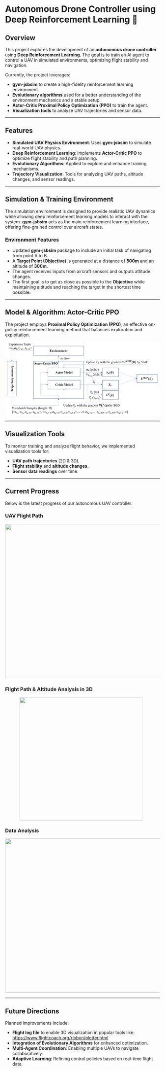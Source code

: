 # Autonomous Drone Controller using Deep Reinforcement Learning 🚀

## Overview

This project explores the development of an **autonomous drone controller** using **Deep Reinforcement Learning**. The goal is to train an AI agent to control a UAV in simulated environments, optimizing flight stability and navigation.

Currently, the project leverages:
- **gym-jsbsim** to create a high-fidelity reinforcement learning environment.
- **Evolutionary algorithms** used for a better understanding of the environment mechanics and a stable setup.
- **Actor-Critic Proximal Policy Optimization (PPO)** to train the agent.
- **Visualization tools** to analyze UAV trajectories and sensor data.

---

## Features

- **Simulated UAV Physics Environment**: Uses **gym-jsbsim** to simulate real-world UAV physics.
- **Deep Reinforcement Learning**: Implements **Actor-Critic PPO** to optimize flight stability and path planning.
- **Evolutionary Algorithms**: Applied to explore and enhance training mechanisms.
- **Trajectory Visualization**: Tools for analyzing UAV paths, altitude changes, and sensor readings.

---

## Simulation & Training Environment

The simulation environment is designed to provide realistic UAV dynamics while allowing deep reinforcement learning models to interact with the system. **gym-jsbsim** acts as the main reinforcement learning interface, offering fine-grained control over aircraft states.

### Environment Features
- Updated **gym-jsbsim** package to include an initial task of navigating from point A to B.
- A **Target Point (Objective)** is generated at a distance of **500m** and an altitude of **300m**.
- The agent receives inputs from aircraft sensors and outputs attitude changes.
- The first goal is to get as close as possible to the **Objective** while maintaining altitude and reaching the target in the shortest time possible.

---

## Model & Algorithm: Actor-Critic PPO

The project employs **Proximal Policy Optimization (PPO)**, an effective on-policy reinforcement learning method that balances exploration and exploitation.

![Proximal Policy Optimization](https://github.com/DiogoNunesDev/AirplaneController/blob/main/PPO.png)

---

## Visualization Tools
To monitor training and analyze flight behavior, we implemented visualization tools for:
- **UAV path trajectories** (2D & 3D).
- **Flight stability** and **altitude changes**.
- **Sensor data readings** over time.

---

## Current Progress

Below is the latest progress of our autonomous UAV controller:

### UAV Flight Path 
<p align="center">
  <img src="https://github.com/DiogoNunesDev/AirplaneController/blob/main/Dinamic_Aircraft_Path.gif" width="800px" height="500px"/>
</p>

### Flight Path & Altitude Analysis in 3D
<p align="center">
  <img src="https://github.com/DiogoNunesDev/AirplaneController/blob/main/3D_Aircraft_Path.png" width="400px" height="400px" style="display: inline-block; vertical-align: middle; margin-right: 10px;"/>
</p>

### Data Analysis
<p align="center">
  <img src="https://github.com/DiogoNunesDev/AirplaneController/blob/main/Sensors.png" width="800px" height="500px"/>
</p>

---

## Future Directions
Planned improvements include:
- **Flight log file** to enable 3D visualization in popular tools like: https://www.flightcoach.org/ribbon/plotter.html
- **Integration of Evolutionary Algorithms** for enhanced optimization.
- **Multi-Agent Coordination**: Enabling multiple UAVs to navigate collaboratively.
- **Adaptive Learning**: Refining control policies based on real-time flight data.